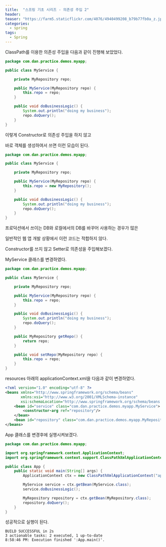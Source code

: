 ```yaml
---
title:  "스프링 기초 시리즈 - 의존성 주입 2"
header:
teaser: "https://farm5.staticflickr.com/4076/4940499208_b79b77fb0a_z.jpg"
categories:
  - spring
tags:
  - Spring
---
```

  
ClassPath를 이용한 의존성 주입을 다음과 같이 진행해 보았었다.

```java
package com.dan.practice.demos.myapp;

public class MyService {

    private MyRepository repo;

    public MyService(MyRepository repo) {
        this.repo = repo;
    }

    public void doBusinessLogic() {
        System.out.println("doing my business");
        repo.doQuery();
    }
}
```

이렇게 Constructor로 의존성 주입을 하지 않고

바로 객체를 생성하여서 쓰면 이런 모습이 된다.

```java
package com.dan.practice.demos.myapp;

public class MyService {

    private MyRepository repo;

    public MyService(MyRepository repo) {
        this.repo = new MyRepository();
    }

    public void doBusinessLogic() {
        System.out.println("doing my business");
        repo.doQuery();
    }
}
```

프로덕션에서 쓰이는 DB와 로컬에서의 DB를 바꾸어 사용하는 경우가 많은

일반적인 웹 앱 개발 상황에서 이런 코드는 적합하지 않다.



Constructor를 쓰지 않고 Setter로 의존성을 주입해보겠다.

MyService 클래스를 변경하였다.

```java
package com.dan.practice.demos.myapp;

public class MyService {

    private MyRepository repo;

    public MyService(MyRepository repo) {
        this.repo = repo;
    }

    public void doBusinessLogic() {
        System.out.println("doing my business");
        repo.doQuery();
    }

    public MyRepository getRepo() {
        return repo;
    }

    public void setRepo(MyRepository repo) {
        this.repo = repo;
    }
}
```

resources 아래의 applicationContext.xml을 다음과 같이 변경하였다.

```xml
<?xml version="1.0" encoding="utf-8" ?>
<beans xmlns="http://www.springframework.org/schema/beans"
       xmlns:xsi="http://www.w3.org/2001/XMLSchema-instance"
       xsi:schemaLocation="http://www.springframework.org/schema/beans http://www.springframework.org/schema/beans/spring-beans.xsd">
    <bean id="service" class="com.dan.practice.demos.myapp.MyService">
        <constructor-arg ref="repository"/>
    </bean>
    <bean id="repository" class="com.dan.practice.demos.myapp.MyRepository"/>
</beans>
```

App 클래스를 변경후에 실행시켜보겠다.

```java
package com.dan.practice.demos.myapp;

import org.springframework.context.ApplicationContext;
import org.springframework.context.support.ClassPathXmlApplicationContext;

public class App {
    public static void main(String[] args) {
        ApplicationContext ctx = new ClassPathXmlApplicationContext("applicationContext.xml");

        MyService service = ctx.getBean(MyService.class);
        service.doBusinessLogic();

        MyRepository repository = ctx.getBean(MyRepository.class);
        repository.doQuery();
    }
}
```

성공적으로 실행이 된다.

```
BUILD SUCCESSFUL in 2s
3 actionable tasks: 2 executed, 1 up-to-date
8:58:46 PM: Execution finished ':App.main()'.
```





